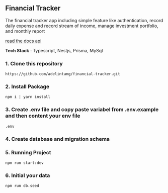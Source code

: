 ## Financial Tracker

The financial tracker app including simple feature like authentication, record daily expense and record stream of income, manage investment portfolio, and monthly report

[read the docs api](https://financial-tracker-api.vercel.app/docs)

**Tech Stack** : Typescript, Nestjs, Prisma, MySql

### 1. Clone this repository

```
https://github.com/adelintang/financial-tracker.git
```

### 2. Install Package

```
npm i | yarn install
```

### 3. Create .env file and copy paste variabel from .env.example and then content your env file

```
.env
```

### 4. Create database and migration schema

### 5. Running Project

```
npm run start:dev
```

### 6. Initial your data

```
npm run db.seed
```
